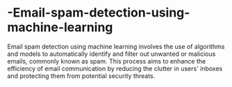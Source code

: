 # -Email-spam-detection-using-machine-learning
 Email spam detection using machine learning involves the use of algorithms and models to automatically identify and filter out unwanted or malicious emails, commonly known as spam. This process aims to enhance the efficiency of email communication by reducing the clutter in users' inboxes and protecting them from potential security threats.
